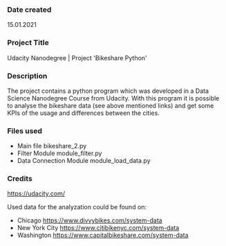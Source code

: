 ### Date created
15.01.2021

### Project Title
Udacity Nanodegree | Project 'Bikeshare Python'

### Description
The project contains a python program which was developed in a Data Science Nanodegree Course from Udacity.
With this program it is possible to analyse the bikeshare data (see above mentioned links) and get some KPIs of the usage and differences between the cities.

### Files used
- Main file                 bikeshare_2.py
- Filter Module             module_filter.py
- Data Connection Module    module_load_data.py

### Credits
https://udacity.com/

Used data for the analyzation could be found on:
 - Chicago                  https://www.divvybikes.com/system-data
 - New York City            https://www.citibikenyc.com/system-data
 - Washington               https://www.capitalbikeshare.com/system-data
